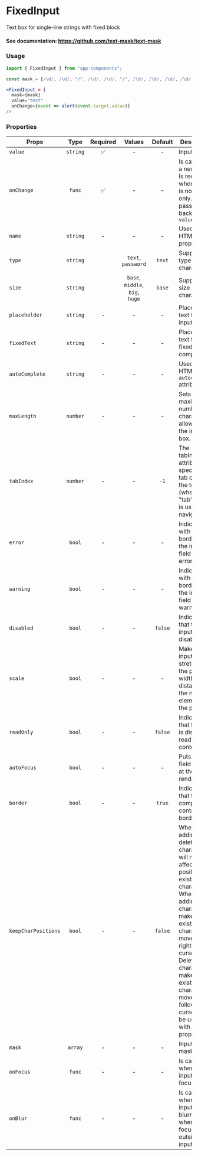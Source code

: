 # FixedInput

Text box for single-line strings with fixed block

#### See documentation: https://github.com/text-mask/text-mask

### Usage

```js
import { FixedInput } from "app-components";
```

```js
const mask = [/\d/, /\d/, "/", /\d/, /\d/, "/", /\d/, /\d/, /\d/, /\d/];
```

```jsx
<FixedInput = {
  mask={mask}
  value="text"
  onChange={event => alert(event.target.value)}
/>
```

### Properties

| Props               |   Type   | Required |             Values              | Default | Description                                                                                                                                                                                                                                                   |
| ------------------- | :------: | :------: | :-----------------------------: | :-----: | ------------------------------------------------------------------------------------------------------------------------------------------------------------------------------------------------------------------------------------------------------------- |
| `value`             | `string` |    ✅    |                -                |    -    | Input value                                                                                                                                                                                                                                            |
| `onChange`          |  `func`  |    ✅    |                -                |    -    | Is called with a new value. Is required when input is not read-only. Parent passes it back as `value`                                                                                                                                                        |
| `name`              | `string` |    -     |                -                |    -    | Used as HTML `name` property                                                                                                                                                                                                                                  |
| `type`              | `string` |          |       `text`, `password`        | `text`  | Supported type of input characters.                                                                                                                                                                                                                           |
| `size`              | `string` |          | `base`, `middle`, `big`, `huge` | `base`  | Supported size of input characters.                                                                                                                                                                                                                           |
| `placeholder`       | `string` |    -     |                -                |    -    | Placeholder text for the input                                                                                                                                                                                                                              |
| `fixedText`       | `string` |    -     |                -                |    -    | Placeholder text for the fixed component                                                                                                                |
| `autoComplete`      | `string` |    -     |                -                |    -    | Used as HTML `autocomplete` attribute                                                                                                                                                                                                                          |
| `maxLength`         | `number` |    -     |                -                |    -    | Sets the maximum number of characters allowed in the input box.                                                                                                                                                              |
| `tabIndex`          | `number` |    -     |                -                |  `-1`   | The tabIndex attribute specifies the tab order of the text box (when the "tab" button is used for navigating).                                                                                                                                                  |
| `error`             |  `bool`  |    -     |                -                |    -    | Indicates with a red border that the input field has an error                                                                                                                                                                                                                      |
| `warning`           |  `bool`  |    -     |                -                |    -    | Indicates with a yellow border that the input field has a warning                                                                                                                                                                                                                     |
| `disabled`          |  `bool`  |    -     |                -                | `false` | Indicates that the input box is disabled
| `scale`             |  `bool`  |    -     |                -                |    -    | Makes the input field stretch to fit the page width or the distance till the next element on the page                                                                                                                                                                                                                           |
| `readOnly`          |  `bool`  |    -     |                -                | `false` | Indicates that the field is displaying read-only content                                                                                                                                                                                                      |
| `autoFocus`         |  `bool`  |    -     |                -                |    -    | Puts input field in focus at the initial render                                                                                                                                                                                                                       |
| `border`            |  `bool`  |    -     |                -                | `true`  | Indicates that the component contains borders                                                                                                                                                                                                                       |
| `keepCharPositions` |  `bool`  |    -     |                -                | `false` | When true, adding or deleting characters will not affect the positions of existing characters. When false, adding characters makes existing characters move to the right of the cursor. Deleting characters makes existing characters move left following the cursor. Can be used only with `mask` prop |
| `mask`              | `array`  |    -     |                -                |    -    | Input text mask                                                                                                                                                                                                                                               |
| `onFocus`           |  `func`  |    -     |                -                |    -    | Is called when the input field is focused                                                                                                                                                                                                                                  |
| `onBlur`            |  `func`  |    -     |                -                |    -    | Is called when the input field is blurred - when the focus is outside the input field
